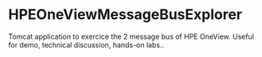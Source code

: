 # HPEOneViewMessageBusExplorer
Tomcat application to exercice the 2 message bus of HPE OneView. Useful for demo, technical discussion, hands-on labs..

